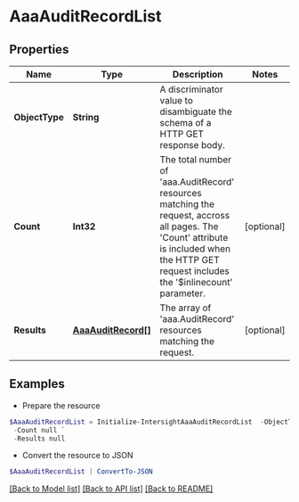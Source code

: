 # AaaAuditRecordList
## Properties

Name | Type | Description | Notes
------------ | ------------- | ------------- | -------------
**ObjectType** | **String** | A discriminator value to disambiguate the schema of a HTTP GET response body. | 
**Count** | **Int32** | The total number of &#39;aaa.AuditRecord&#39; resources matching the request, accross all pages. The &#39;Count&#39; attribute is included when the HTTP GET request includes the &#39;$inlinecount&#39; parameter. | [optional] 
**Results** | [**AaaAuditRecord[]**](AaaAuditRecord.md) | The array of &#39;aaa.AuditRecord&#39; resources matching the request. | [optional] 

## Examples

- Prepare the resource
```powershell
$AaaAuditRecordList = Initialize-IntersightAaaAuditRecordList  -ObjectType null `
 -Count null `
 -Results null
```

- Convert the resource to JSON
```powershell
$AaaAuditRecordList | ConvertTo-JSON
```

[[Back to Model list]](../README.md#documentation-for-models) [[Back to API list]](../README.md#documentation-for-api-endpoints) [[Back to README]](../README.md)

